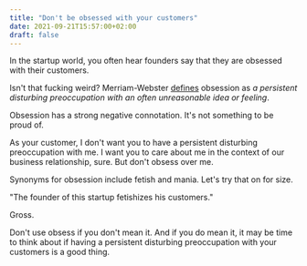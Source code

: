 ```yaml
---
title: "Don't be obsessed with your customers"
date: 2021-09-21T15:57:00+02:00
draft: false
---
```


In the startup world, you often hear founders say that they are obsessed with their customers.

Isn't that fucking weird? Merriam-Webster [defines](https://www.merriam-webster.com/dictionary/obsession) obsession as *a persistent disturbing preoccupation with an often unreasonable idea or feeling*.

Obsession has a strong negative connotation. It's not something to be proud of.

As your customer, I don't want you to have a persistent disturbing preoccupation with me. I want you to care about me in the context of our business relationship, sure. But don't obsess over me.

Synonyms for obsession include fetish and mania. Let's try that on for size.

"The founder of this startup fetishizes his customers."

Gross.

Don't use obsess if you don't mean it. And if you do mean it, it may be time to think about if having a persistent disturbing preoccupation with your customers is a good thing.
